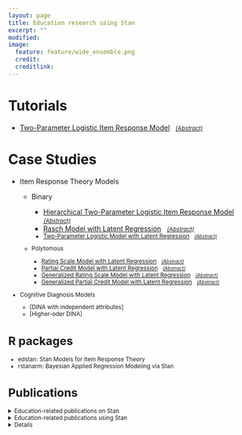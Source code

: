 ```yaml
---
layout: page
title: Education research using Stan
excerpt: ""
modified: 
image:
  feature: feature/wide_ensemble.png
  credit: 
  creditlink: 
---
```


# Tutorials
* [Two-Parameter Logistic Item Response Model](case-studies/tutorial_twopl.html) &nbsp; <small>[_(Abstract)_](../documentation/case-studies#two-parameter-logistic-item-response-model)</small>

# Case Studies
* Item Response Theory Models
  * Binary 
    * [Hierarchical Two-Parameter Logistic Item Response Model](case-studies/hierarchical_2pl.html) &nbsp; <small>[_(Abstract)_](../documentation/case-studies#hierarchical-two-parameter-logistic-item-response-model)</small>
    * [Rasch Model with Latent Regression](case-studies/rasch_latent_reg.html) &nbsp; <small>[_(Abstract)_](../documentation/case-studies#rasch-model-with-latent-regression)
    * [Two-Parameter Logistic Model with Latent Regression](case-studies/2pl_latent_reg.html) &nbsp; <small>[_(Abstract)_](../documentation/case-studies#two-parameter-logistic-model-with-latent-regression)</small>

  * Polytomous
    * [Rating Scale Model with Latent Regression](case-studies/rsm_latent_reg.html) &nbsp; <small>[_(Abstract)_](../documentation/case-studies#rating-scale-model-with-latent-regression)</small>
    * [Partial Credit Model with Latent Regression](case-studies/pcm_latent_reg.html) &nbsp; <small>[_(Abstract)_](../documentation/case-studies#partial-credit-model-with-latent-regression)</small>
    * [Generalized Rating Scale Model with Latent Regression](case-studies/grsm_latent_reg.html) &nbsp; <small>[_(Abstract)_](../documentation/case-studies#generalized-rating-scale-model-with-latent-regression)</small>
    * [Generalized Partial Credit Model with Latent Regression](case-studies/gpcm_latent_reg.html) &nbsp; <small>[_(Abstract)_](../documentation/case-studies#generalized-partial-credit-model-with-latent-regression)</small>

* Cognitive Diagnosis Models
    * [DINA with independent attributes]
    * [Higher-oder DINA]

# R packages
* edstan: Stan Models for Item Response Theory
* rstanarm: Bayesian Applied Regression Modeling via Stan

# Publications
<details>
<summary>Education-related publications on Stan</summary><p>
<small>
* Robert L. Grant, Daniel C. Furr, Bob Carpenter, and Andrew Gelman. 2016. Fitting Bayesian
item response models in Stata and Stan. arXiv 1601.03443.

* Andrew Gelman, Daniel Lee, and Jiqiang Guo. 2016. Stan: A probabilistic programming language for Bayesian inference and optimization. Journal of Educational and Behavioral Statistics.
</small>
</p></details>

<details>
<summary>Education-related publications using Stan</summary><p>
<small>
* Gale, Julia, et al. "Student nurse selection and predictability of academic success:
The Multiple Mini Interview project." Nurse Education Today 40 (2016): 123-127.


* Tan, Jessica Yik Chian. 2013. Mathematical modelling and statistical analysis of
school-based student performance data. Thesis. School of Mathematical Sciences.
University of Adelaide. https://digital.library.adelaide.edu.au/dspace/handle/2440/83277
</small>
</p></details>

<details>
<small>
<summary>Possible papers and “leads”</summary><p>
* Johan Braeken at CEMO, Norway 

* Bayesian Estimation of a Null Category in a Constructed-Response Item
Yong He, Ruitao Liu, Zhongmin Cui (NCME presentation)

* http://scholar.princeton.edu/sites/default/files/bstewart/files/tensorreg.pdf

* http://www.thoughtfill.com/docs/yurovsky_doyle_frank_ur.pdf


* Jonathan M. Fawcett and Michael A. Lawrence and Tracy L. Taylor. 2016.
The representational consequences of intentional forgetting:
Impairments to both the probability and fidelity of long-term memory.
Journal Of Experimental Psychology: General 145(1):56–81.

* Nicenboim, Bruno, Pavel Logačev, Carolina Gattei, and Shravan Vasishth.
2016. When high-capacity readers slow down and low-capacity readers
speed up: Working memory differences in unbounded dependencies.
Frontiers in Psychology, Special Issue on Encoding and Navigating
Linguistic Representations in Memory (in press).
</small>
</p>
</details>